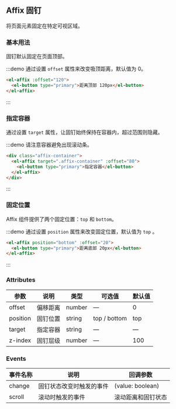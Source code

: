 ## Affix 固钉

将页面元素固定在特定可视区域。

### 基本用法

固钉默认固定在页面顶部。

:::demo 通过设置 `offset` 属性来改变吸顶距离，默认值为 0。
```html
<el-affix :offset="120">
  <el-button type="primary">距离顶部 120px</el-button>
</el-affix>
```
:::

### 指定容器

通过设置 `target` 属性，让固钉始终保持在容器内，超过范围则隐藏。

:::demo 请注意容器避免出现滚动条。
```html
<div class="affix-container">
  <el-affix target=".affix-container" :offset="80">
    <el-button type="primary">指定容器</el-button>
  </el-affix>
</div>
```
:::

### 固定位置

Affix 组件提供了两个固定位置：`top` 和 `bottom`。

:::demo 通过设置 `position` 属性来改变固定位置，默认值为 `top` 。
```html
<el-affix position="bottom" :offset="20">
  <el-button type="primary">距离底部 20px</el-button>
</el-affix>
```
:::

### Attributes
| 参数      | 说明          | 类型      | 可选值                           | 默认值  |
|---------- |-------------- |---------- |--------------------------------  |-------- |
| offset     | 偏移距离           | number | — | 0 |
| position | 固钉位置 | string | top / bottom | top |
| target | 指定容器 | string | — | — |
| z-index | 固钉层级 | number | — | 100 |

### Events
| 事件名称 | 说明 | 回调参数 |
|---------- |-------- |---------- |
| change | 固钉状态改变时触发的事件 | (value: boolean) |
| scroll | 滚动时触发的事件 | 滚动距离和固钉状态 |
